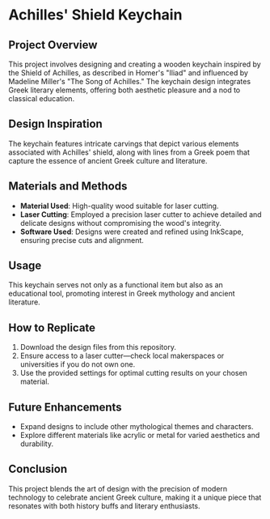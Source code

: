 # Achilles' Shield Keychain

## Project Overview
This project involves designing and creating a wooden keychain inspired by the Shield of Achilles, as described in Homer's "Iliad" and influenced by Madeline Miller's "The Song of Achilles." The keychain design integrates Greek literary elements, offering both aesthetic pleasure and a nod to classical education.

## Design Inspiration
The keychain features intricate carvings that depict various elements associated with Achilles' shield, along with lines from a Greek poem that capture the essence of ancient Greek culture and literature.

## Materials and Methods
- **Material Used**: High-quality wood suitable for laser cutting.
- **Laser Cutting**: Employed a precision laser cutter to achieve detailed and delicate designs without compromising the wood's integrity.
- **Software Used**: Designs were created and refined using InkScape, ensuring precise cuts and alignment.

## Usage
This keychain serves not only as a functional item but also as an educational tool, promoting interest in Greek mythology and ancient literature.

## How to Replicate
1. Download the design files from this repository.
2. Ensure access to a laser cutter—check local makerspaces or universities if you do not own one.
3. Use the provided settings for optimal cutting results on your chosen material.

## Future Enhancements
- Expand designs to include other mythological themes and characters.
- Explore different materials like acrylic or metal for varied aesthetics and durability.

## Conclusion
This project blends the art of design with the precision of modern technology to celebrate ancient Greek culture, making it a unique piece that resonates with both history buffs and literary enthusiasts.
